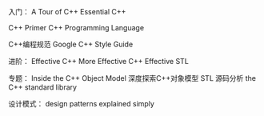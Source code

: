 入门：
A Tour of C++
Essential C++

C++ Primer
C++ Programming Language

C++编程规范
Google C++ Style Guide

进阶：
Effective C++
More Effective C++
Effective STL

专题：
Inside the C++ Object Model 深度探索C++对象模型
STL 源码分析
the C++ standard library

设计模式：
design patterns explained simply
